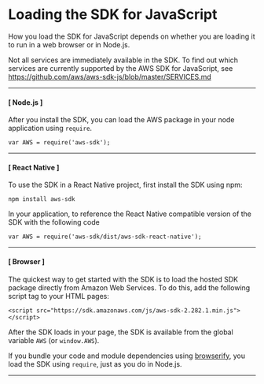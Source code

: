 # Loading the SDK for JavaScript<a name="loading-the-jssdk"></a>

How you load the SDK for JavaScript depends on whether you are loading it to run in a web browser or in Node\.js\.

Not all services are immediately available in the SDK\. To find out which services are currently supported by the AWS SDK for JavaScript, see [https://github\.com/aws/aws\-sdk\-js/blob/master/SERVICES\.md](https://github.com/aws/aws-sdk-js/blob/master/SERVICES.md)

------
#### [ Node\.js ]

After you install the SDK, you can load the AWS package in your node application using `require`\. 

```
var AWS = require('aws-sdk');
```

------
#### [ React Native ]

To use the SDK in a React Native project, first install the SDK using npm:

```
npm install aws-sdk
```

In your application, to reference the React Native compatible version of the SDK with the following code

```
var AWS = require('aws-sdk/dist/aws-sdk-react-native');
```

------
#### [ Browser ]

The quickest way to get started with the SDK is to load the hosted SDK package directly from Amazon Web Services\. To do this, add the following script tag to your HTML pages:

```
<script src="https://sdk.amazonaws.com/js/aws-sdk-2.282.1.min.js"></script>
```

After the SDK loads in your page, the SDK is available from the global variable `AWS` \(or `window.AWS`\)\.

If you bundle your code and module dependencies using [browserify](http://browserify.org), you load the SDK using `require`, just as you do in Node\.js\.

------